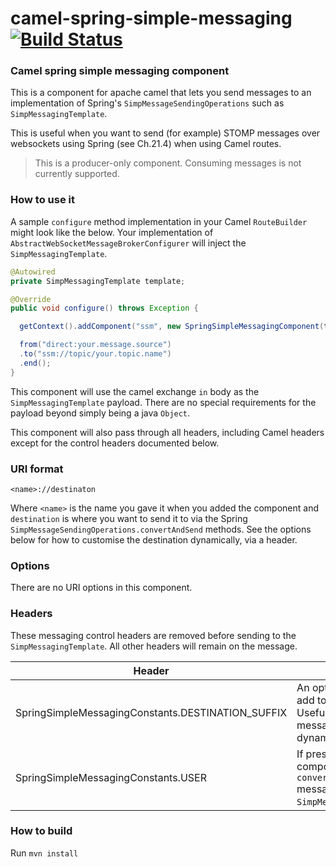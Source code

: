 # camel-spring-simple-messaging [![Build Status](https://api.travis-ci.org/the-james-burton/atacama.svg?branch=master)](https://travis-ci.org/the-james-burton/camel-spring-simple-messaging)

### Camel spring simple messaging component

This is a component for apache camel that lets you send messages to an implementation of Spring's `SimpMessageSendingOperations` such as `SimpMessagingTemplate`.

This is useful when you want to send (for example) STOMP messages over websockets using Spring (see Ch.21.4) when using Camel routes.

 > This is a producer-only component. Consuming messages is not currently supported.

### How to use it

A sample `configure` method implementation in your Camel `RouteBuilder` might look like the below. Your implementation of `AbstractWebSocketMessageBrokerConfigurer` will inject the `SimpMessagingTemplate`.

```java
@Autowired
private SimpMessagingTemplate template;

@Override
public void configure() throws Exception {

  getContext().addComponent("ssm", new SpringSimpleMessagingComponent(template));

  from("direct:your.message.source")
  .to("ssm://topic/your.topic.name")
  .end();
}
```

This component will use the camel exchange `in` body as the `SimpMessagingTemplate` payload. There are no special requirements for the payload beyond simply being a java `Object`.

This component will also pass through all headers, including Camel headers except for the control headers documented below.

### URI format

```
<name>://destinaton
```

Where `<name>` is the name you gave it when you added the component and `destination` is where you want to send it to via the Spring `SimpMessageSendingOperations.convertAndSend` methods. See the options below for how to customise the destination dynamically, via a header.

### Options

There are no URI options in this component.

### Headers

These messaging control headers are removed before sending to the `SimpMessagingTemplate`. All other headers will remain on the message.

Header | Value
--- | ---
SpringSimpleMessagingConstants.DESTINATION_SUFFIX | An optional suffix to add to the destination. Useful to control message routing dynamically.
SpringSimpleMessagingConstants.USER | If present, the component will call the `convertAndSendTouser` message on the `SimpMessagingTemplate`.

### How to build

Run `mvn install`
